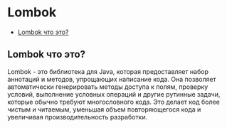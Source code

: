 # Lombok
- [Lombok что это?]()

## Lombok что это?
Lombok - это библиотека для Java, которая предоставляет набор аннотаций и методов, упрощающих написание кода. Она позволяет автоматически генерировать методы доступа к полям, проверку условий, выполнение условных операций и другие рутинные задачи, которые обычно требуют многословного кода. Это делает код более чистым и читаемым, уменьшая объем повторяющегося кода и увеличивая производительность разработки.
